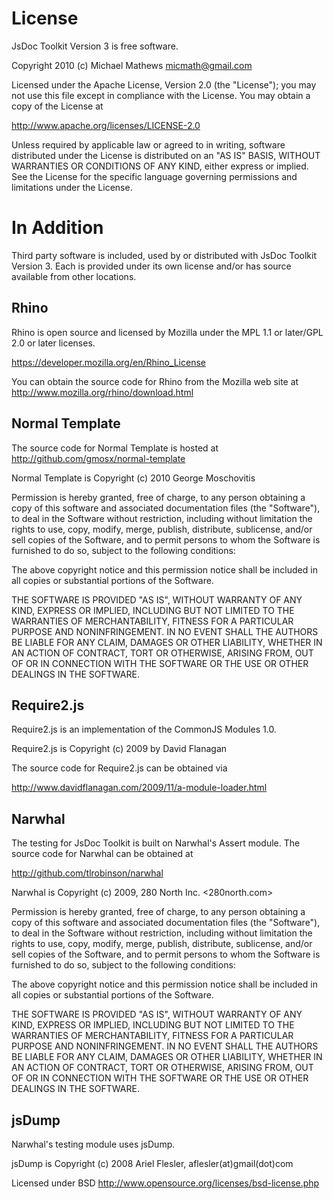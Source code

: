 License
=======

JsDoc Toolkit Version 3 is free software.

Copyright 2010 (c) Michael Mathews <micmath@gmail.com>

Licensed under the Apache License, Version 2.0 (the "License"); you
may not use this file except in compliance with the License. You may
obtain a copy of the License at

http://www.apache.org/licenses/LICENSE-2.0

Unless required by applicable law or agreed to in writing, software
distributed under the License is distributed on an "AS IS" BASIS,
WITHOUT WARRANTIES OR CONDITIONS OF ANY KIND, either express or
implied. See the License for the specific language governing
permissions and limitations under the License.

In Addition
===========

Third party software is included, used by or distributed
with JsDoc Toolkit Version 3. Each is provided under its own license
and/or has source available from other locations.

Rhino
-----

Rhino is open source and licensed by Mozilla under the MPL 1.1 or
later/GPL 2.0 or later licenses.

https://developer.mozilla.org/en/Rhino_License

You can obtain the source code for Rhino from the Mozilla web site at
http://www.mozilla.org/rhino/download.html

Normal Template
---------------

The source code for Normal Template is hosted at
http://github.com/gmosx/normal-template

Normal Template is Copyright (c) 2010 George Moschovitis

Permission is hereby granted, free of charge, to any person obtaining
a copy of this software and associated documentation files (the
"Software"), to deal in the Software without restriction, including
without limitation the rights to use, copy, modify, merge, publish,
distribute, sublicense, and/or sell copies of the Software, and to
permit persons to whom the Software is furnished to do so, subject to
the following conditions:

The above copyright notice and this permission notice shall be
included in all copies or substantial portions of the Software.

THE SOFTWARE IS PROVIDED "AS IS", WITHOUT WARRANTY OF ANY KIND,
EXPRESS OR IMPLIED, INCLUDING BUT NOT LIMITED TO THE WARRANTIES OF
MERCHANTABILITY, FITNESS FOR A PARTICULAR PURPOSE AND NONINFRINGEMENT.
IN NO EVENT SHALL THE AUTHORS BE LIABLE FOR ANY CLAIM, DAMAGES OR
OTHER LIABILITY, WHETHER IN AN ACTION OF CONTRACT, TORT OR OTHERWISE,
ARISING FROM, OUT OF OR IN CONNECTION WITH THE SOFTWARE OR THE USE OR
OTHER DEALINGS IN THE SOFTWARE.

Require2.js
-----------

Require2.js is an implementation of the CommonJS Modules 1.0.

Require2.js is Copyright (c) 2009 by David Flanagan

The source code for Require2.js can be obtained via

http://www.davidflanagan.com/2009/11/a-module-loader.html

Narwhal
-------

The testing for JsDoc Toolkit is built on Narwhal's Assert module.
The source code for Narwhal can be obtained at

http://github.com/tlrobinson/narwhal

Narwhal is Copyright (c) 2009, 280 North Inc. <280north.com>

Permission is hereby granted, free of charge, to any person obtaining
a copy of this software and associated documentation files (the
"Software"), to deal in the Software without restriction, including
without limitation the rights to use, copy, modify, merge, publish,
distribute, sublicense, and/or sell copies of the Software, and to
permit persons to whom the Software is furnished to do so, subject to
the following conditions:

The above copyright notice and this permission notice shall be
included in all copies or substantial portions of the Software.

THE SOFTWARE IS PROVIDED "AS IS", WITHOUT WARRANTY OF ANY KIND,
EXPRESS OR IMPLIED, INCLUDING BUT NOT LIMITED TO THE WARRANTIES OF
MERCHANTABILITY, FITNESS FOR A PARTICULAR PURPOSE AND NONINFRINGEMENT.
IN NO EVENT SHALL THE AUTHORS BE LIABLE FOR ANY CLAIM, DAMAGES OR
OTHER LIABILITY, WHETHER IN AN ACTION OF CONTRACT, TORT OR OTHERWISE,
ARISING FROM, OUT OF OR IN CONNECTION WITH THE SOFTWARE OR THE USE OR
OTHER DEALINGS IN THE SOFTWARE.

jsDump
------

Narwhal's testing module uses jsDump.

jsDump is Copyright (c) 2008 Ariel Flesler, aflesler(at)gmail(dot)com

Licensed under BSD http://www.opensource.org/licenses/bsd-license.php
